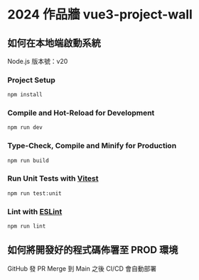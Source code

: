 # 2024 作品牆 vue3-project-wall

## 如何在本地端啟動系統

Node.js 版本號：v20

### Project Setup

```sh
npm install
```

### Compile and Hot-Reload for Development

```sh
npm run dev
```

### Type-Check, Compile and Minify for Production

```sh
npm run build
```

### Run Unit Tests with [Vitest](https://vitest.dev/)

```sh
npm run test:unit
```

### Lint with [ESLint](https://eslint.org/)

```sh
npm run lint
```

## 如何將開發好的程式碼佈署至 PROD 環境

GitHub 發 PR Merge 到 Main 之後 CI/CD 會自動部署
